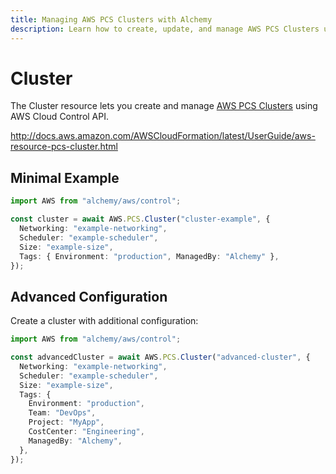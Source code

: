 ```yaml
---
title: Managing AWS PCS Clusters with Alchemy
description: Learn how to create, update, and manage AWS PCS Clusters using Alchemy Cloud Control.
---
```


# Cluster

The Cluster resource lets you create and manage [AWS PCS Clusters](https://docs.aws.amazon.com/pcs/latest/userguide/) using AWS Cloud Control API.

http://docs.aws.amazon.com/AWSCloudFormation/latest/UserGuide/aws-resource-pcs-cluster.html

## Minimal Example

```ts
import AWS from "alchemy/aws/control";

const cluster = await AWS.PCS.Cluster("cluster-example", {
  Networking: "example-networking",
  Scheduler: "example-scheduler",
  Size: "example-size",
  Tags: { Environment: "production", ManagedBy: "Alchemy" },
});
```

## Advanced Configuration

Create a cluster with additional configuration:

```ts
import AWS from "alchemy/aws/control";

const advancedCluster = await AWS.PCS.Cluster("advanced-cluster", {
  Networking: "example-networking",
  Scheduler: "example-scheduler",
  Size: "example-size",
  Tags: {
    Environment: "production",
    Team: "DevOps",
    Project: "MyApp",
    CostCenter: "Engineering",
    ManagedBy: "Alchemy",
  },
});
```


